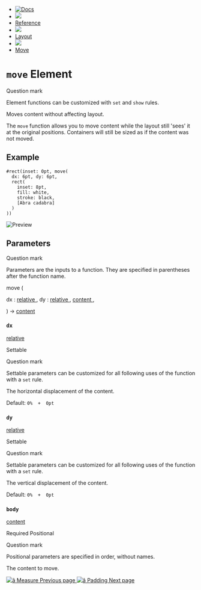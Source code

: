   * [ ![Docs](/assets/icons/16-docs-dark.svg) ](/docs)
  * ![](/assets/icons/16-arrow-right.svg)
  * [ Reference ](/docs/reference/)
  * ![](/assets/icons/16-arrow-right.svg)
  * [ Layout ](/docs/reference/layout/)
  * ![](/assets/icons/16-arrow-right.svg)
  * [ Move ](/docs/reference/layout/move/)

#  ` move ` Element

Question mark

Element functions can be customized with ` set ` and  ` show ` rules.

Moves content without affecting layout.

The ` move ` function allows you to move content while the layout still 'sees'
it at the original positions. Containers will still be sized as if the content
was not moved.

##  Example

    
    
    #rect(inset: 0pt, move(
      dx: 6pt, dy: 6pt,
      rect(
        inset: 8pt,
        fill: white,
        stroke: black,
        [Abra cadabra]
      )
    ))
    

![Preview](/assets/docs/1MdBh-uXG6kGRG6DYdlcJAAAAAAAAAAA.png)

##  Parameters

Question mark

Parameters are the inputs to a function. They are specified in parentheses
after the function name.

move  (

dx  :  [ relative ](/docs/reference/layout/relative/) ,  dy  :  [ relative
](/docs/reference/layout/relative/) ,  [ content
](/docs/reference/foundations/content/) ,

)  -> [ content ](/docs/reference/foundations/content/)

###  ` dx `

[ relative ](/docs/reference/layout/relative/)

Settable

Question mark

Settable parameters can be customized for all following uses of the function
with a ` set ` rule.

The horizontal displacement of the content.

Default: ` 0%  +  0pt  `

###  ` dy `

[ relative ](/docs/reference/layout/relative/)

Settable

Question mark

Settable parameters can be customized for all following uses of the function
with a ` set ` rule.

The vertical displacement of the content.

Default: ` 0%  +  0pt  `

###  ` body `

[ content ](/docs/reference/foundations/content/)

Required  Positional

Question mark

Positional parameters are specified in order, without names.

The content to move.

[ ![â](/assets/icons/16-arrow-right.svg) Measure  Previous page
](/docs/reference/layout/measure/) [ ![â](/assets/icons/16-arrow-right.svg)
Padding  Next page  ](/docs/reference/layout/pad/)

